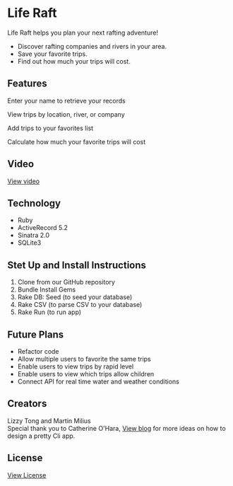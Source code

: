 <h1> Life Raft </h1>

Life Raft helps you plan your next rafting adventure!
<ul>
    <li>Discover rafting companies and rivers in your area. </li>
    <li> Save your favorite trips. </li>
    <li> Find out how much your trips will cost.</li>
</ul>

<h2> Features</h2>
<p>Enter your name to retrieve your records</p>
<p> View trips by location, river, or company </p>
<p> Add trips to your favorites list </p>
<p>Calculate how much your favorite trips will cost</p>

<h2> Video </h2>
<a href = 'https://youtu.be/B3v7CYtwNHY'> View video </a> 

<h2> Technology </h2>
<ul>
    <li>Ruby</li>
    <li>ActiveRecord 5.2</li>
    <li>Sinatra 2.0</li>
    <li>SQLite3</li>
    </ul>

<h2> Stet Up and Install Instructions </h2>
<ol>
    <li>Clone from our GitHub repository</li>
    <li>Bundle Install Gems</li>
    <li>Rake DB: Seed (to seed your database)</li>
    <li>Rake CSV (to parse CSV to your database)</li>
    <li>Rake Run (to run app)</li>
</ol>

<h2> Future Plans</h2>
<ul>
    <li>Refactor code</li>
    <li>Allow multiple users to favorite the same trips </li>
    <li>Enable users to view trips by rapid level</li>
    <li>Enable users to view which trips allow children</li>
    <li>Connect API for real time water and weather conditions</li>
</ul>

<h2> Creators </h2>
Lizzy Tong and Martin Milius
<br>
Special thank you to Catherine O'Hara, <a href = 'https://medium.com/@oharacatherine/when-the-bash-aint-got-flash-beautify-the-cli-5f318325a86'>View blog</a> for more ideas on how to design a pretty Cli app.
<br>
<h2> License </h2>
<a href = 'https://github.com/Lizzy-T/mod1-project/blob/master/LICENSE.md'> View License </a>

